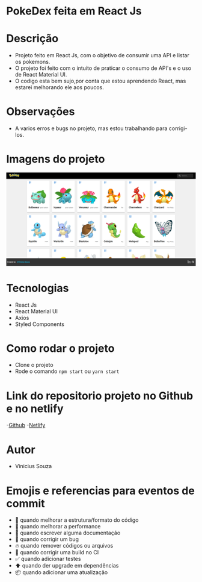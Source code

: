 # PokeDex feita em React Js

# Descrição
- Projeto feito em React Js, com o objetivo de consumir uma API e listar os pokemons.
- O projeto foi feito com o intuito de praticar o consumo de API's e o uso de React Material UI.
- O codigo esta bem sujo,por conta que estou aprendendo React, mas estarei melhorando ele aos poucos.

# Observações
- A varios erros e bugs no projeto, mas estou trabalhando para corrigi-los.

# Imagens do projeto
![image](./public/assets/preview.png)

# Tecnologias
- React Js
- React Material UI
- Axios
- Styled Components

# Como rodar o projeto
- Clone o projeto
- Rode o comando `npm start` ou `yarn start`

# Link do repositorio projeto no Github e no netlify
-[Github](https://github.com/Viniciusouza19/pokeDexReactJs)
-[Netlify](https://pokedexreactjsvinicius.netlify.app/)

# Autor
- Vinicius Souza

# Emojis e referencias para eventos de commit
- :art: quando melhorar a estrutura/formato do código
- :racehorse: quando melhorar a performance
- :memo: quando escrever alguma documentação
- :bug: quando corrigir um bug
- :fire: quando remover códigos ou arquivos
- :green_heart: quando corrigir uma build no CI
- :white_check_mark: quando adicionar testes
- :arrow_up: quando der upgrade em dependências
- :package: quando adicionar uma atualização



